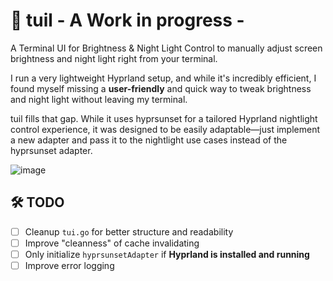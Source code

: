 # 🌙 tuil - A Work in progress -
A Terminal UI for Brightness & Night Light Control to manually adjust screen brightness and night light right from your terminal.

I run a very lightweight Hyprland setup, and while it's incredibly efficient, I found myself missing a **user-friendly** and quick way to tweak brightness and night light without leaving my terminal.

tuil fills that gap. While it uses hyprsunset for a tailored Hyprland nightlight control experience, it was designed to be easily adaptable—just implement a new adapter and pass it to the nightlight use cases instead of the hyprsunset adapter.

![image](https://github.com/user-attachments/assets/5bcd5691-a947-47fe-86e0-cfa7ffe73c9e)

## 🛠️ TODO

- [ ] Cleanup `tui.go` for better structure and readability
- [ ] Improve "cleanness" of cache invalidating
- [ ] Only initialize `hyprsunsetAdapter` if **Hyprland is installed and running**  
- [ ] Improve error logging  
